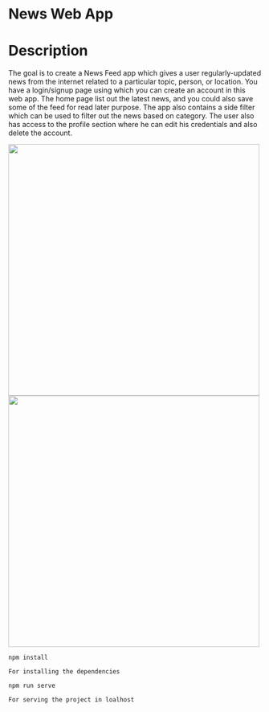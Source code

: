 # News Web App

# Description

The goal is to create a News Feed app which gives a user regularly-updated news from the internet related to a particular topic, person, or location. You have a login/signup page using which you can create an account in this web app. The home page list out the latest news, and you could also save some of the feed for read later purpose. The app also contains a side filter which can be used to filter out the news based on category. The user also has access to the profile section where he can edit his credentials and also delete the account.

<img src="https://i.imgur.com/hl5JDIb.jpg" width="500">
<img src="https://i.imgur.com/MqwZSbt.jpg" width="500">

```
npm install

For installing the dependencies

```
```
npm run serve

For serving the project in loalhost


```